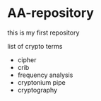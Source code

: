 # AA-repository
this is my first repository

list of crypto terms
* cipher
* crib
* frequency analysis
* cryptonium pipe
* cryptography
